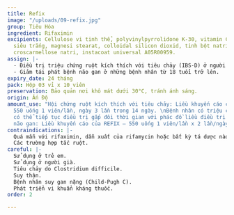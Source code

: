```yaml
---
title: Refix
image: "/uploads/09-refix.jpg"
group: Tiêu Hóa
ingredient: Rifaximin
excipients: Cellulose vi tinh thể, polyvinylpyrrolidone K-30, vitamin C, bột talc
  siêu trắng, magnesi stearat, colloidal silicon dioxid, tinh bột natri glycolat,
  croscarmellose natri, instacoat universal A05R00959.
assign: |-
  - Điều trị triệu chứng ruột kích thích với tiêu chảy (IBS-D) ở người lớn.
  - Giảm tái phát bệnh não gan ở những bệnh nhân từ 18 tuổi trở lên.
expiry_date: 24 tháng
pack: Hộp 03 vỉ x 10 viên
preservation: Bảo quản nơi khô mát dưới 30°C, tránh ánh sáng.
origin: Ấn Độ
amount_use: "Hội chứng ruột kích thích với tiêu chảy: Liều khuyến cáo của REFIX -
  550 uống 1 viên/lần, ngày 3 lần trong 14 ngày. \nBệnh nhân có triệu chứng tái phát
  có thể tiếp tục điều trị gấp đôi thời gian với phác đồ liều điều trị tương tự.\nBệnh
  não gan: Liều khuyến cáo của REFIX – 550 uống 1 viên/lần x 2 lần/ngày."
contraindications: |-
  Quá mẫn với rifaximin, dẫn xuất của rifamycin hoặc bất kỳ tá dược nào của thuốc.
  Các trường hợp tắc ruột.
careful: |-
  Sử dụng ở trẻ em.
  Sử dụng ở người già.
  Tiêu chảy do Clostridium difficile.
  Suy thận.
  Bệnh nhân suy gan nặng (Child-Pugh C).
  Phát triển vi khuẩn kháng thuốc.
order: 2

---
```


